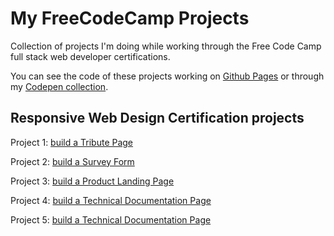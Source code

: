 # My FreeCodeCamp Projects
 Collection of projects I'm doing while working through the Free Code Camp full stack web developer certifications.
 <p>You can see the code of these projects working on <a href="https://stonino82.github.io/My-FreeCodeCamp-Projects/">Github Pages</a> or through my <a href="https://codepen.io/collection/ngGROL">Codepen collection</a>.</p>
<h2>Responsive Web Design Certification projects</h2>
<p>Project 1: <a href="Responsive Web Design Certification/Build a Tribute Page/Tribute-Page.html">build a Tribute Page</a></p>
<p>Project 2: <a href="Responsive Web Design Certification/Build a Survey Form/Survey-Form.html">build a Survey Form</a></p>
<p>Project 3: <a href="Responsive Web Design Certification/Build a Product Landing Page/Product-Landing-Page.html">build a Product Landing Page</a></p>
<p>Project 4: <a href="Responsive Web Design Certification/Build a Technical Documentation Page/Technical-Documentation-Page.html">build a Technical Documentation Page</a></p>
<p>Project 5: <a href="Responsive Web Design Certification/Build a Personal Portfolio Webpage/Personal-Portfolio-Webpage.html">build a Technical Documentation Page</a></p>
